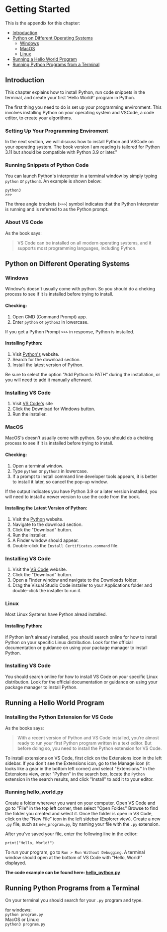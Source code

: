 
# Getting Started

This is the appendix for this chapter:  
- [Introduction](#introduction)
- [Python on Different Operating Systems](#python-on-different-operating-systems)
    - [Windows](#windows)
    - [MacOS](#macos)
    - [Linux](#linux)
- [Running a Hello World Program](#running-a-hello-world-program)
- [Running Python Programs from a Terminal](#running-python-programs-from-a-terminal)

## Introduction

This chapter explains how to install Python, run code snippets in the terminal, and create your first 'Hello World!' program in Python.  

The first thing you need to do is set up your programming environment. This involves installing Python on your operating system and VSCode, a code editor, to create your algorithms.  

### Setting Up Your Programming Enviroment

In the next section, we will discuss how to install Python and VSCode on your operating system. The book version I am reading is tailored for Python 3.11 but should be compatible with Python 3.9 or later."

### Running Snippets of Python Code

You can launch Python's interpreter in a terminal window by simply typing `python` or `python3`. An example is shown below:

    python3
    >>>

The three angle brackets (`>>>`) symbol indicates that the Python Interpreter is running and is referred to as the Python prompt.

### About VS Code

As the book says:

> VS Code can be installed on all modern operating systems, and it supports most programming languages, including Python.  


## Python on Different Operating Systems

### Windows

Window's doesn't usually come with python. So you should do a cheking process to see if it is installed before trying to install.

#### Checking:

1. Open CMD (Command Prompt) app.
2. Enter `python` or `python3` in lowercase.

If you get a Python Prompt `>>>` in response, Python is installed.

#### Installing Python:

1. Visit [Python's](https://python.org) website.
2. Search for the download section.
3. Install the latest version of Python.

Be sure to select the option "Add Python to PATH" during the installation, or you will need to add it manually afterward.

### Installing VS Code

1. Visit [VS Code's](https://code.visualstudio.com) site
2. Click the Download for Windows button.
3. Run the installer.

### MacOS

MacOS's doesn't usually come with python. So you should do a cheking process to see if it is installed before trying to install.

#### Checking:  

1. Open a terminal window.
2. Type `python` or `python3` in lowercase.
3. If a prompt to install command line developer tools appears, it is better to install it later, so cancel the pop-up window.

If the output indicates you have Python 3.9 or a later version installed, you will need to install a newer version to use the code from the book.

#### Installing the Latest Version of Python:

1. Visit the [Python](https://python.org) website.
2. Navigate to the download section.
3. Click the "Download" button.
4. Run the installer.
5. A Finder window should appear.
6. Double-click the `Install Certificates.command` file.

### Installing VS Code

1. Visit the [VS Code](https://code.visualstudio.com) website.
2. Click the "Download" button.
3. Open a Finder window and navigate to the Downloads folder.
4. Drag the Visual Studio Code installer to your Applications folder and double-click the installer to run it.

### Linux

Most Linux Systems have Python alread installed.

#### Installing Python:

If Python isn't already installed, you should search online for how to install Python on your specific Linux distribution. Look for the official documentation or guidance on using your package manager to install Python.

### Installing VS Code

You should search online for how to install VS Code on your specific Linux distribution. Look for the official documentation or guidance on using your package manager to install Python.

## Running a Hello World Program


### Installing the Python Extension for VS Code 

As the books says:

> With a recent version of Python and VS Code installed, you’re almost ready
to run your first Python program written in a text editor. But before doing
so, you need to install the Python extension for VS Code.

To install extensions on VS Code, first click on the Extensions icon in the left sidebar. If you don't see the Extensions icon, go to the Manage icon (it looks like a gear in the bottom left corner) and select "Extensions." In the Extensions view, enter "Python" in the search box, locate the `Python` extension in the search results, and click "Install" to add it to your editor.

### Running hello_world.py

Create a folder wherever you want on your computer. Open VS Code and go to "File" in the top left corner, then select "Open Folder." Browse to find the folder you created and select it. Once the folder is open in VS Code, click on the "New File" icon in the left sidebar (Explorer view). Create a new `.py` file, such as `new_program.py`, by naming your file with the `.py` extension.  

After you've saved your file, enter the following line in the editor:

`print("Hello, World!")`  

To run your program, go to `Run > Run Without Debugging`. A terminal window should open at the bottom of VS Code with "Hello, World!" displayed.  

**The code example can be found here: [hello_python.py](./codes/hello_python.py)**

## Running Python Programs from a Terminal

On your terminal you should search for your `.py` program and type.

for windows:  
`python program.py`   
MacOS or Linux:  
`python3 program.py`
